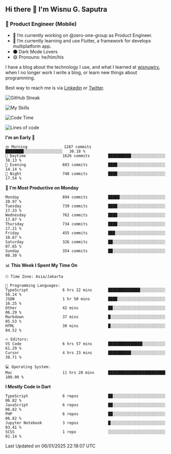 ## Hi there 👋 I'm Wisnu G. Saputra

### :mobile_phone_off: Product Engineer (Mobile)

- 🔭 I’m currently working on @zero-one-group as Product Engineer.
- 🌱 I’m currently learning and use Flutter, a framework for develops multiplatform app.
- 🌑 Dark Mode Lovers
- 😄 Pronouns: he/him/his

I have a blog about the technology I use, and what I learned at [wisnuwiry](https://wisnuwiry.space/), when I no longer work I write a blog, or learn new things about programming.

Best way to reach me is via [Linkedin](https://www.linkedin.com/in/wisnu-saputra/) or [Twitter](https://twitter.com/wisnuwiry).

![GitHub Streak](https://streak-stats.demolab.com?user=wisnuwiry&theme=dark&hide_border=true)

![My Skills](https://skillicons.dev/icons?i=dart,flutter,kotlin,swift,go,js,css,neovim,git,linux&perline=5)

<!--START_SECTION:waka-->
![Code Time](http://img.shields.io/badge/Code%20Time-1%2C622%20hrs%2014%20mins-blue)

![Lines of code](https://img.shields.io/badge/From%20Hello%20World%20I%27ve%20Written-6.1%20million%20lines%20of%20code-blue)

**I'm an Early 🐤** 

```text
🌞 Morning                1287 commits        ████████░░░░░░░░░░░░░░░░░   30.18 % 
🌆 Daytime                1626 commits        ██████████░░░░░░░░░░░░░░░   38.13 % 
🌃 Evening                603 commits         ████░░░░░░░░░░░░░░░░░░░░░   14.14 % 
🌙 Night                  748 commits         ████░░░░░░░░░░░░░░░░░░░░░   17.54 % 
```
📅 **I'm Most Productive on Monday** 

```text
Monday                   894 commits         █████░░░░░░░░░░░░░░░░░░░░   20.97 % 
Tuesday                  739 commits         ████░░░░░░░░░░░░░░░░░░░░░   17.33 % 
Wednesday                762 commits         ████░░░░░░░░░░░░░░░░░░░░░   17.87 % 
Thursday                 734 commits         ████░░░░░░░░░░░░░░░░░░░░░   17.21 % 
Friday                   455 commits         ███░░░░░░░░░░░░░░░░░░░░░░   10.67 % 
Saturday                 326 commits         ██░░░░░░░░░░░░░░░░░░░░░░░   07.65 % 
Sunday                   354 commits         ██░░░░░░░░░░░░░░░░░░░░░░░   08.30 % 
```


📊 **This Week I Spent My Time On** 

```text
🕑︎ Time Zone: Asia/Jakarta

💬 Programming Languages: 
TypeScript               6 hrs 22 mins       ██████████████░░░░░░░░░░░   56.14 % 
JSON                     1 hr 50 mins        ████░░░░░░░░░░░░░░░░░░░░░   16.25 % 
Other                    42 mins             ██░░░░░░░░░░░░░░░░░░░░░░░   06.29 % 
Markdown                 37 mins             █░░░░░░░░░░░░░░░░░░░░░░░░   05.53 % 
HTML                     30 mins             █░░░░░░░░░░░░░░░░░░░░░░░░   04.52 % 

🔥 Editors: 
VS Code                  6 hrs 57 mins       ███████████████░░░░░░░░░░   61.29 % 
Cursor                   4 hrs 23 mins       ██████████░░░░░░░░░░░░░░░   38.71 % 

💻 Operating System: 
Mac                      11 hrs 20 mins      █████████████████████████   100.00 % 
```

**I Mostly Code in Dart** 

```text
TypeScript               6 repos             ██░░░░░░░░░░░░░░░░░░░░░░░   06.82 % 
JavaScript               6 repos             ██░░░░░░░░░░░░░░░░░░░░░░░   06.82 % 
PHP                      6 repos             ██░░░░░░░░░░░░░░░░░░░░░░░   06.82 % 
Jupyter Notebook         3 repos             █░░░░░░░░░░░░░░░░░░░░░░░░   03.41 % 
SCSS                     1 repo              ░░░░░░░░░░░░░░░░░░░░░░░░░   01.14 % 
```




 Last Updated on 06/01/2025 22:18:07 UTC
<!--END_SECTION:waka-->
